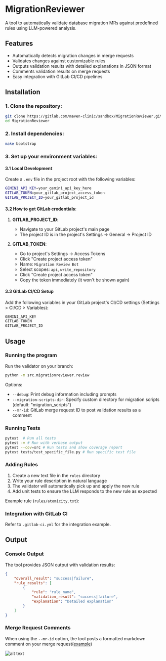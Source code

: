 # MigrationReviewer

A tool to automatically validate database migration MRs against predefined rules using LLM-powered analysis.

## Features

- Automatically detects migration changes in merge requests
- Validates changes against customizable rules
- Outputs validation results with detailed explanations in JSON format
- Comments validation results on merge requests
- Easy integration with GitLab CI/CD pipelines

## Installation

### 1. Clone the repository:

```bash
git clone https://gitlab.com/maven-clinic/sandbox/MigrationReviewer.git
cd MigrationReviewer
```

### 2. Install dependencies:

```bash
make bootstrap
```

### 3. Set up your environment variables:

#### 3.1 Local Development
Create a `.env` file in the project root with the following variables:

```bash
GEMINI_API_KEY=your_gemini_api_key_here
GITLAB_TOKEN=your_gitlab_project_access_token
GITLAB_PROJECT_ID=your_gitlab_project_id
```

#### 3.2 How to get GitLab credentials:

1. **GITLAB_PROJECT_ID**:
   - Navigate to your GitLab project's main page
   - The project ID is in the project's Settings -> General -> Project ID

2. **GITLAB_TOKEN**:
   - Go to project's Settings -> Access Tokens
   - Click "Create project access token"
   - Name: `Migration Review Bot`
   - Select scopes: `api`, `write_repository`
   - Click "Create project access token"
   - Copy the token immediately (it won't be shown again)

#### 3.3 GitLab CI/CD Setup
Add the following variables in your GitLab project's CI/CD settings (Settings > CI/CD > Variables):

```bash
GEMINI_API_KEY
GITLAB_TOKEN
GITLAB_PROJECT_ID
```

## Usage

### Running the program
Run the validator on your branch:

```bash
python -m src.migrationreviewer.review
```

Options:
- `--debug`: Print debug information including prompts
- `--migration-scripts-dir`: Specify custom directory for migration scripts (default: "migration_scripts")
- `--mr-id`: GitLab merge request ID to post validation results as a comment

### Running Tests

```bash
pytest  # Run all tests
pytest -v # Run with verbose output
pytest --cov=src # Run tests and show coverage report
pytest tests/test_specific_file.py # Run specific test file
```

### Adding Rules

1. Create a new text file in the `rules` directory
2. Write your rule description in natural language
3. The validator will automatically pick up and apply the new rule
4. Add unit tests to ensure the LLM responds to the new rule as expected

Example rule (`rules/atomicity.txt`):

### Integration with GitLab CI
Refer to `.gitlab-ci.yml` for the integration example.

## Output

### Console Output
The tool provides JSON output with validation results:

```json
{
    "overall_result": "success|failure",
    "rule_results": [
        {
            "rule": "rule_name",
            "validation_result": "success|failure",
            "explanation": "Detailed explanation"
        }
    ]
}
```

### Merge Request Comments
When using the `--mr-id` option, the tool posts a formatted markdown comment on your merge request([example](https://gitlab.com/maven-clinic/sandbox/MigrationReviewer/-/merge_requests/6))

![alt text](mr-comment-screenshot.png)
